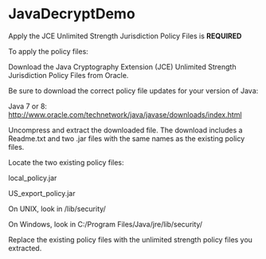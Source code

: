 # JavaDecryptDemo

Apply the JCE Unlimited Strength Jurisdiction Policy Files is **REQUIRED**

To apply the policy files:

Download the Java Cryptography Extension (JCE) Unlimited Strength Jurisdiction Policy Files from Oracle.

Be sure to download the correct policy file updates for your version of Java:

Java 7 or 8: http://www.oracle.com/technetwork/java/javase/downloads/index.html

Uncompress and extract the downloaded file. The download includes a Readme.txt and two .jar files with the same names as the existing policy files.

Locate the two existing policy files:

local_policy.jar

US_export_policy.jar

On UNIX, look in <java-home>/lib/security/

On Windows, look in C:/Program Files/Java/jre<version>/lib/security/

Replace the existing policy files with the unlimited strength policy files you extracted.
